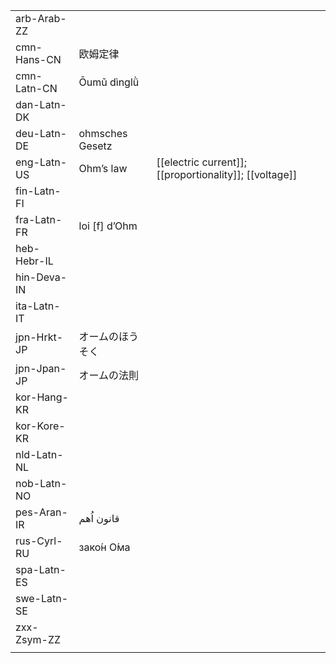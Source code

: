 | | | |
|-|-|-|
| arb-Arab-ZZ |  |  |
| cmn-Hans-CN | 欧姆定律 |  |
| cmn-Latn-CN | Ōumǔ dìnglǜ |  |
| dan-Latn-DK |  |  |
| deu-Latn-DE | ohmsches Gesetz |  |
| eng-Latn-US | Ohm’s law | [[electric current]]; [[proportionality]]; [[voltage]] |
| fin-Latn-FI |  |  |
| fra-Latn-FR | loi [f] d’Ohm |  |
| heb-Hebr-IL |  |  |
| hin-Deva-IN |  |  |
| ita-Latn-IT |  |  |
| jpn-Hrkt-JP | オームのほうそく |  |
| jpn-Jpan-JP | オームの法則 |  |
| kor-Hang-KR |  |  |
| kor-Kore-KR |  |  |
| nld-Latn-NL |  |  |
| nob-Latn-NO |  |  |
| pes-Aran-IR | قانون اُهم |  |
| rus-Cyrl-RU | зако́н О́ма |  |
| spa-Latn-ES |  |  |
| swe-Latn-SE |  |  |
| zxx-Zsym-ZZ |  |  |
|  |  |  |